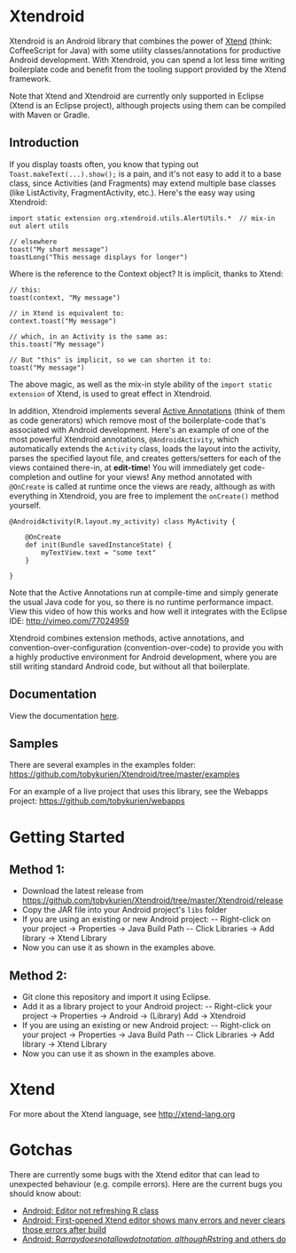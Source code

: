 Xtendroid
=========

Xtendroid is an Android library that combines the power of [Xtend][] (think: CoffeeScript for Java) with some utility classes/annotations for productive Android development. With Xtendroid, you can spend a lot less time writing boilerplate code and benefit from the tooling support provided by the Xtend framework.

Note that Xtend and Xtendroid are currently only supported in Eclipse (Xtend is an Eclipse project), although projects using them can be compiled with Maven or Gradle.

Introduction
------------

If you display toasts often, you know that typing out ```Toast.makeText(...).show();``` is a pain, and it's not easy to add it to a base class, since Activities (and Fragments) may extend multiple base classes (like ListActivity, FragmentActivity, etc.). Here's the easy way using Xtendroid:

```xtend
import static extension org.xtendroid.utils.AlertUtils.*  // mix-in out alert utils

// elsewhere
toast("My short message")
toastLong("This message displays for longer")
```

Where is the reference to the Context object? It is implicit, thanks to Xtend:

```xtend
// this:
toast(context, "My message")

// in Xtend is equivalent to:
context.toast("My message")

// which, in an Activity is the same as:
this.toast("My message")

// But "this" is implicit, so we can shorten it to:
toast("My message")
```

The above magic, as well as the mix-in style ability of the ```import static extension``` of Xtend, is used to great effect in Xtendroid. 

In addition, Xtendroid implements several [Active Annotations][] (think of them as code generators) which remove most of the boilerplate-code that's associated with Android development. Here's an example of one of the most powerful Xtendroid annotations, ```@AndroidActivity```, which automatically extends the ```Activity``` class, loads the layout into the activity, parses the specified layout file, and creates getters/setters for each of the views contained there-in, at **edit-time**! You will immediately get code-completion and outline for your views! Any method annotated with ```@OnCreate``` is called at runtime once the views are ready, although as with everything in Xtendroid, you are free to implement the ```onCreate()``` method yourself.

```xtend
@AndroidActivity(R.layout.my_activity) class MyActivity {

	@OnCreate
	def init(Bundle savedInstanceState) {
		myTextView.text = "some text"
	}

}
``` 

Note that the Active Annotations run at compile-time and simply generate the usual Java code for you, so there is no runtime performance impact. View this video of how this works and how well it integrates with the Eclipse IDE: http://vimeo.com/77024959

Xtendroid combines extension methods, active annotations, and convention-over-configuration (convention-over-code) to provide you with a highly productive environment for Android development, where you are still writing standard Android code, but without all that boilerplate.

Documentation
-------------

View the documentation [here](/Xtendroid/docs/index.md).

Samples
-------

There are several examples in the examples folder: https://github.com/tobykurien/Xtendroid/tree/master/examples

For an example of a live project that uses this library, see the Webapps project: https://github.com/tobykurien/webapps

Getting Started
===============

Method 1:
---------
- Download the latest release from https://github.com/tobykurien/Xtendroid/tree/master/Xtendroid/release
- Copy the JAR file into your Android project's `libs` folder
- If you are using an existing or new Android project:
-- Right-click on your project -> Properties -> Java Build Path 
-- Click Libraries -> Add library -> Xtend Library
- Now you can use it as shown in the examples above.


Method 2:
---------
- Git clone this repository and import it using Eclipse. 
- Add it as a library project to your Android project:
-- Right-click your project -> Properties -> Android -> (Library) Add -> Xtendroid
- If you are using an existing or new Android project:
-- Right-click on your project -> Properties -> Java Build Path 
-- Click Libraries -> Add library -> Xtend Library
- Now you can use it as shown in the examples above.

Xtend
=====

For more about the Xtend language, see http://xtend-lang.org

Gotchas
=======

There are currently some bugs with the Xtend editor that can lead to unexpected behaviour (e.g. compile errors). 
Here are the current bugs you should know about:

- [Android: Editor not refreshing R class](https://bugs.eclipse.org/bugs/show_bug.cgi?id=433358)
- [Android: First-opened Xtend editor shows many errors and never clears those errors after build ](https://bugs.eclipse.org/bugs/show_bug.cgi?id=433589)
- [Android: R$array does not allow dot notation, although R$string and others do](https://bugs.eclipse.org/bugs/show_bug.cgi?id=437660)

[Xtend]: http://xtend-lang.org
[Active Annotations]: http://www.eclipse.org/xtend/documentation.html#activeAnnotation
